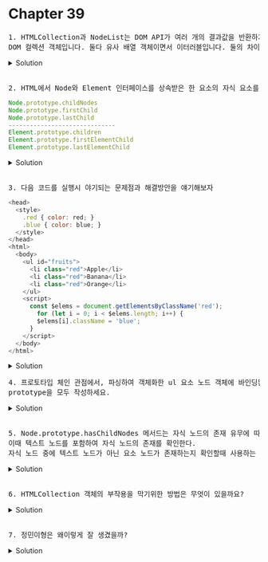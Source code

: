 # Chapter 39

<pre>1. HTMLCollection과 NodeList는 DOM API가 여러 개의 결과값을 반환하기 위한
DOM 컬렉션 객체입니다. 둘다 유사 배열 객체이면서 이터러블입니다. 둘의 차이가 뭘까요?</pre>

<details>
  <summary>Solution</summary>
  <pre>HTMLCollection 객체는 노드 객체의 상태 변화를 실시간으로 반영하는 살아 있는(live)<br/>DOM 컬렉션 객체입니다. 반대로 NodeList는 노드 객체의 상태 변경을 실시간으로 반영하지 않고 결과값을<br/>반환할때 그 상태를 정적으로 유지하는 죽은 (non-live) 객체로 동작합니다.하지만 안전하게 사용하려면<br/>둘다 Spread syntax 혹은 Array.from을 통해서 배열로 만들어 사용하라 하네요. (page 699)</pre>
</details>

<br>

<pre>2. HTML에서 Node와 Element 인터페이스를 상속받은 한 요소의 자식 요소를 탐색하려고 한다. 해당 노드를 반환하는건 같으나 차이점이 무엇일까요?</pre>

```js
Node.prototype.childNodes
Node.prototype.firstChild
Node.prototype.lastChild
------------------------------
Element.prototype.children
Element.prototype.firstElementChild
Element.prototype.lastElementChild
```

<details>
  <summary>Solution</summary>
  <pre>1. Node 인터페이스를 통한 탐색은 해당 자식 노드를 탐색하여 NodeList에 담아 반환을 합니다.<br/>   Element 인터페이스는 HTMLCollection에 담아 반환하죠.<br/><br/>2. Node 인터페이스는 요소노드뿐만 아니라 텍스트 노드도 포함되어 있을 수 있습니다.<br/>   하지만 Element 인터페이스는 텍스트 노드까지 반환하지 않아요.  </pre>
</details>

<br>

<pre>3. 다음 코드를 실행시 야기되는 문제점과 해결방안을 얘기해보자</pre>

```js
<head>
  <style>
    .red { color: red; }
    .blue { color: blue; }
  </style>
</head>
<html>
  <body>
    <ul id="fruits">
      <li class="red">Apple</li>
      <li class="red">Banana</li>
      <li class="red">Orange</li>
    </ul>
    <script>
      const $elems = document.getElementsByClassName('red');
        for (let i = 0; i < $elems.length; i++) {
        $elems[i].className = 'blue';
      }
    </script>
  </body>
</html>
```

<details>
<summary>Solution</summary>
위에 문제에서 설명한대로, getElementsByClassName이 반환하는 HTMLCollection 객체는 live DOM 컬렉션 객체이다. 그로인해 for문이 순환하는 과정에서 요소가 실시간으로 사라지므로 원하는 동작이 이루어 지지 않는다. 해결방안으로는 for문을 역순회하거나 while문으로 요소가 전부 사라질 때 까지 순회하는 방법이 있다.
</details>

<pre>4. 프로토타입 체인 관점에서, 파싱하여 객체화한 ul 요소 노드 객체에 바인딩된<br/>prototype을 모두 작성하세요.</pre>

<details>
  <summary>Solution</summary>
  <pre>HTMLUListElement, HTMLElement, Element, Node, EventTarget, Object의<br/>prototype에 바인딩되며 프로토타입 객체를 상속받는다.</pre>

</details>

<br>

<pre>5. Node.prototype.hasChildNodes 메서드는 자식 노드의 존재 유무에 따라 boolean을 반환하는데,<br>이때 텍스트 노드를 포함하여 자식 노드의 존재를 확인한다.<br>자식 노드 중에 텍스트 노드가 아닌 요소 노드가 존재하는지 확인할때 사용하는 프러퍼티를 작성하세요.</pre>

<details>
  <summary>Solution</summary>
  <pre>children.length 또는 Elemnent 인터페이스의<br> childElementCount 프러퍼티를 사용한다.</pre>
</details>

<br>

<pre>6. HTMLCollection 객체의 부작용을 막기위한 방법은 무엇이 있을까요? </pre>

<details>
  <summary>Solution</summary>
  <pre>querySelectorAll 메서드를 사용합니다 왜냐하면 DOM 컬렉션 객체인 NodeList 객체를 반환해주고 Nodelist 객체는 non-live 객체이다.</pre>
</details>

<br>

<pre>7. 정민이형은 왜이렇게 잘 생겼을까? </pre>

<details>
  <summary>Solution</summary>
  <pre><strong> abcddef </strong> asdf </pre>
</details>

<br>
